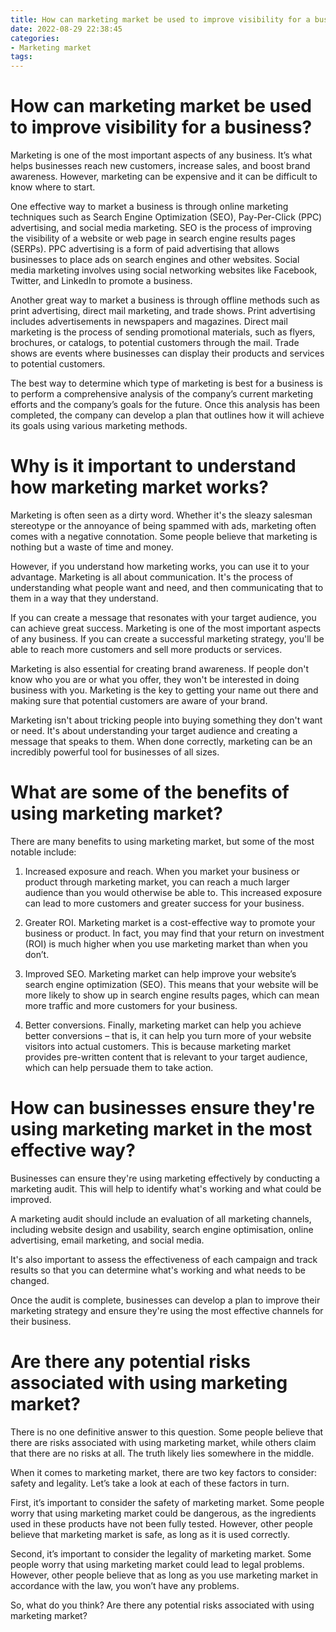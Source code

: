 ```yaml
---
title: How can marketing market be used to improve visibility for a business
date: 2022-08-29 22:38:45
categories:
- Marketing market
tags:
---
```



#  How can marketing market be used to improve visibility for a business?

Marketing is one of the most important aspects of any business. It’s what helps businesses reach new customers, increase sales, and boost brand awareness. However, marketing can be expensive and it can be difficult to know where to start.

One effective way to market a business is through online marketing techniques such as Search Engine Optimization (SEO), Pay-Per-Click (PPC) advertising, and social media marketing. SEO is the process of improving the visibility of a website or web page in search engine results pages (SERPs). PPC advertising is a form of paid advertising that allows businesses to place ads on search engines and other websites. Social media marketing involves using social networking websites like Facebook, Twitter, and LinkedIn to promote a business.

Another great way to market a business is through offline methods such as print advertising, direct mail marketing, and trade shows. Print advertising includes advertisements in newspapers and magazines. Direct mail marketing is the process of sending promotional materials, such as flyers, brochures, or catalogs, to potential customers through the mail. Trade shows are events where businesses can display their products and services to potential customers.

The best way to determine which type of marketing is best for a business is to perform a comprehensive analysis of the company’s current marketing efforts and the company’s goals for the future. Once this analysis has been completed, the company can develop a plan that outlines how it will achieve its goals using various marketing methods.

#  Why is it important to understand how marketing market works?

Marketing is often seen as a dirty word. Whether it's the sleazy salesman stereotype or the annoyance of being spammed with ads, marketing often comes with a negative connotation. Some people believe that marketing is nothing but a waste of time and money.

However, if you understand how marketing works, you can use it to your advantage. Marketing is all about communication. It's the process of understanding what people want and need, and then communicating that to them in a way that they understand.

If you can create a message that resonates with your target audience, you can achieve great success. Marketing is one of the most important aspects of any business. If you can create a successful marketing strategy, you'll be able to reach more customers and sell more products or services.

Marketing is also essential for creating brand awareness. If people don't know who you are or what you offer, they won't be interested in doing business with you. Marketing is the key to getting your name out there and making sure that potential customers are aware of your brand.

Marketing isn't about tricking people into buying something they don't want or need. It's about understanding your target audience and creating a message that speaks to them. When done correctly, marketing can be an incredibly powerful tool for businesses of all sizes.

#  What are some of the benefits of using marketing market?

There are many benefits to using marketing market, but some of the most notable include:

1. Increased exposure and reach. When you market your business or product through marketing market, you can reach a much larger audience than you would otherwise be able to. This increased exposure can lead to more customers and greater success for your business.

2. Greater ROI. Marketing market is a cost-effective way to promote your business or product. In fact, you may find that your return on investment (ROI) is much higher when you use marketing market than when you don’t.

3. Improved SEO. Marketing market can help improve your website’s search engine optimization (SEO). This means that your website will be more likely to show up in search engine results pages, which can mean more traffic and more customers for your business.

4. Better conversions. Finally, marketing market can help you achieve better conversions – that is, it can help you turn more of your website visitors into actual customers. This is because marketing market provides pre-written content that is relevant to your target audience, which can help persuade them to take action.

#  How can businesses ensure they're using marketing market in the most effective way?

Businesses can ensure they're using marketing effectively by conducting a marketing audit. This will help to identify what's working and what could be improved.

A marketing audit should include an evaluation of all marketing channels, including website design and usability, search engine optimisation, online advertising, email marketing, and social media.

It's also important to assess the effectiveness of each campaign and track results so that you can determine what's working and what needs to be changed.

Once the audit is complete, businesses can develop a plan to improve their marketing strategy and ensure they're using the most effective channels for their business.

#  Are there any potential risks associated with using marketing market?

There is no one definitive answer to this question. Some people believe that there are risks associated with using marketing market, while others claim that there are no risks at all. The truth likely lies somewhere in the middle.

When it comes to marketing market, there are two key factors to consider: safety and legality. Let’s take a look at each of these factors in turn.

First, it’s important to consider the safety of marketing market. Some people worry that using marketing market could be dangerous, as the ingredients used in these products have not been fully tested. However, other people believe that marketing market is safe, as long as it is used correctly.

Second, it’s important to consider the legality of marketing market. Some people worry that using marketing market could lead to legal problems. However, other people believe that as long as you use marketing market in accordance with the law, you won’t have any problems.

So, what do you think? Are there any potential risks associated with using marketing market?